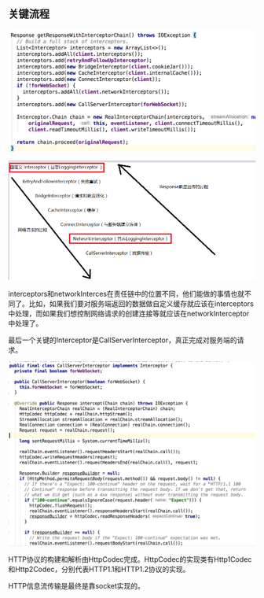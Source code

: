 
## 关键流程
![okhttp](./assets/33.png)

![okhttp](./assets/47.png)

interceptors和networkInterces在责任链中的位置不同，他们能做的事情也就不同了。比如，如果我们要对服务端返回的数据做自定义缓存就应该在interceptors中处理，而如果我们想控制网络请求的创建连接等就应该在networkInterceptor中处理了。

最后一个关键的Interceptor是CallServerInterceptor，真正完成对服务端的请求。

![okhttp](./assets/46.png)

HTTP协议的构建和解析由HttpCodec完成。HttpCodec的实现类有Http1Codec和Http2Codec，分别代表HTTP1.1和HTTP1.2协议的实现。

HTTP信息流传输是最终是靠socket实现的。